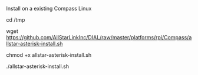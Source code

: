 Install on a existing Compass Linux

cd /tmp

wget https://github.com/AllStarLinkInc/DIAL/raw/master/platforms/rpi/Compass/allstar-asterisk-install.sh

chmod +x allstar-asterisk-install.sh

./allstar-asterisk-install.sh


